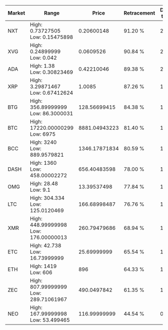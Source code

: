 | Market | Range | Price| Retracement | Doubles to 50% |
| --- | --- | --- | --- | --- |
| NXT | High: 0.73727505<br />Low: 0.15475898 | 0.20600148 | 91.20 % | 2.17 |
| XVG | High: 0.24899999<br />Low: 0.042 | 0.0609526 | 90.84 % | 2.39 |
| ADA | High: 1.38<br />Low: 0.30823469 | 0.42210046 | 89.38 % | 2.00 |
| XRP | High: 3.29871467<br />Low: 0.67412624 | 1.0085 | 87.26 % | 1.97 |
| BTG | High: 356.89999999<br />Low: 86.3000031 | 128.56699415 | 84.38 % | 1.72 |
| BTC | High: 17220.00000299<br />Low: 6975 | 8881.04943223 | 81.40 % | 1.36 |
| BCC | High: 3240<br />Low: 889.9579821 | 1346.17871834 | 80.59 % | 1.53 |
| DASH | High: 1360<br />Low: 458.00002272 | 656.40483598 | 78.00 % | 1.38 |
| OMG | High: 28.48<br />Low: 9.1 | 13.39537498 | 77.84 % | 1.40 |
| LTC | High: 304.334<br />Low: 125.0120469 | 166.68998487 | 76.76 % | 1.29 |
| XMR | High: 448.99999998<br />Low: 176.00000013 | 260.79479686 | 68.94 % | 1.20 |
| ETC | High: 42.738<br />Low: 16.73999999 | 25.69999999 | 65.54 % | 1.16 |
| ETH | High: 1419<br />Low: 606 | 896 | 64.33 % | 1.13 |
| ZEC | High: 807.99999999<br />Low: 289.71061967 | 490.0497842 | 61.35 % | 1.12 |
| NEO | High: 167.99999998<br />Low: 53.499465 | 116.99999999 | 44.54 % | 0.00 |
